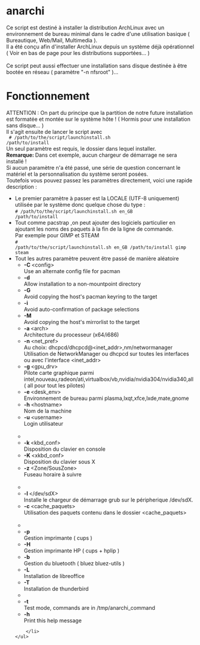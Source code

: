 # anarchi
Ce script est destin&eacute; &agrave; installer la distribution ArchLinux avec un environnement de bureau minimal dans le cadre d'une 
utilisation basique ( Bureautique, Web/Mail, Multimedia ).
<br />Il a &eacute;t&eacute; conçu afin d'installer ArchLinux depuis un syst&egrave;me d&eacute;j&agrave; op&eacute;rationnel ( Voir en bas 
de page pour les distributions support&eacute;es... )
<br />
<br /> Ce script peut aussi effectuer une installation sans disque destin&eacute;e &agrave; être boot&eacute;e en r&eacute;seau ( 
param&egrave;tre "-n nfsroot" )...
# Fonctionnement
ATTENTION : On part du principe que la partition de notre future installation est format&eacute;e et mont&eacute;e sur le syst&egrave;me hôte ! ( 
Hormis pour une installation sans disque... )<br />
Il s'agit ensuite de lancer le script avec<br />
<code>
\# /path/to/the/script/launchinstall.sh /path/to/install
</code><br />
Un seul param&egrave;tre est requis, le dossier dans lequel installer.<br />
<strong>Remarque: </strong>Dans cet exemple, aucun chargeur de d&eacute;marrage ne sera install&eacute; !<br />
Si aucun param&egrave;tre n'a &eacute;t&eacute; pass&eacute;, une s&eacute;rie de question concernant le mat&eacute;riel et la personnalisation du 
syst&egrave;me seront pos&eacute;es. <br />
	Toutefois vous pouvez passez les param&egrave;tres directement, voici une rapide description :
	<ul class="opts_list">
		<li>Le premier param&egrave;tre &agrave; passer est la LOCALE (UTF-8 uniquement) utilis&eacute;e par le syst&egrave;me donc quelque chose du type : <br /><code>\# /path/to/the/script/launchinstall.sh en_GB /path/to/install </code></li>
		<li>Tout comme pacstrap ,on peut ajouter des logiciels particulier en ajoutant les noms des paquets &agrave; la fin de la ligne de commande.<br />Par exemple pour GIMP et STEAM<br /><code>\# /path/to/the/script/launchinstall.sh en_GB /path/to/install gimp steam</code></li>
		<li>Tout les autres param&egrave;tre peuvent être pass&eacute; de mani&egrave;re al&eacute;atoire
		<ul class="opts_list">
			<!-- Pacstrap options -->
			<li><strong>-C </strong><span>&lt;config&gt;</span><br />
			Use an alternate config file for pacman</li>
			<li><strong>-d</strong><br />
			Allow installation to a non-mountpoint directory</li>
			<li><strong>-G</strong><br />
			Avoid copying the host's pacman keyring to the target</li>
			<li><strong>-i</strong><br />
			Avoid auto-confirmation of package selections</li>
			<li><strong>-M</strong><br />
			Avoid copying the host's mirrorlist to the target</li>
			<!-- Common options-->
			<li><strong>-a </strong><span>&lt;arch&gt;</span><br />
			Architecture du processeur (x64/i686)</li>
			<li><strong>-n </strong><span>&lt;net_pref&gt;</span><br />
			Au choix: dhcpcd/dhcpcd@&lt;inet_addr&gt;,nm/networmanager<br>
			Utilisation de NetworkManager ou dhcpcd sur toutes les interfaces ou avec l'interface &lt;inet_addr&gt;</li>
			<li><strong>-g </strong><span>&lt;gpu_drv&gt;</span><br />
			Pilote carte graphique parmi intel,nouveau,radeon/ati,virtualbox/vb,nvidia/nvidia304/nvidia340,all ( all pour tout les pilotes)</li>
			<li><strong>-e </strong><span>&lt;desk_env&gt;</span><br />
			Environnement de bureau parmi plasma,lxqt,xfce,lxde,mate,gnome</li>
			<li><strong>-h </strong><span>&lt;hostname&gt;</span><br />
			Nom de la machine</li>
			<li><strong>-u </strong><span>&lt;username&gt;</span><br />
			Login utilisateur</li>			
			<!-- Langage/Location options-->
			<li></li>
			<li><strong>-k </strong><span>&lt;kbd_conf&gt;</span><br />
			Disposition du clavier en console</li>
			<li><strong>-K </strong><span>&lt;xkbd_conf&gt;</span><br />
			Disposition du clavier sous X</li>
			<li><strong>-z </strong><span>&lt;Zone/SousZone&gt;</span><br />
			Fuseau horaire &agrave; suivre</li>			
			<!-- Advanced -->
			<li></li>
			<li><strong>-l </strong><span>&lt;/dev/sdX&gt;</span><br />
			Installe le chargeur de d&eacute;marrage grub sur le p&eacute;ripherique /dev/sdX.</li>
			<li><strong> -c </strong><span>&lt;cache_paquets&gt;</span><br />
			Utilisation des paquets contenu dans le dossier &lt;cache_paquets&gt;</li>			
			<!-- Other (Printing, Bluetooth, usefull softwares)-->
			<li></li>
			<li><strong>-p</strong><br />
			Gestion imprimante ( cups )</li>
			<li><strong>-H</strong><br />
			Gestion imprimante HP ( cups + hplip )</li>
			<li><strong>-b</strong><br />
			Gestion du bluetooth ( bluez bluez-utils )</li>
			<li><strong>-L</strong><br />
			Installation de libreoffice</li>
			<li><strong>-T</strong><br />
			Installation de thunderbird</li>
			<li></li>
			<li><strong>-t</strong><br />
			Test mode, commands are in /tmp/anarchi_command</li>
			<li><strong>-h</strong><br />
			Print this help message</li>
		</ul>
		
		</li>
	</ul>
